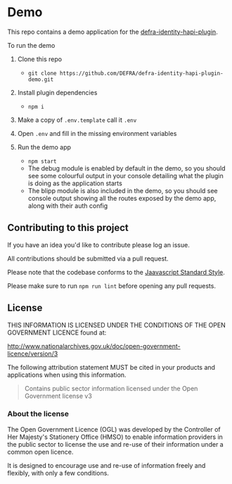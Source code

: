 # Demo
This repo contains a demo application for the [defra-identity-hapi-plugin](https://github.com/DEFRA/defra-identity-hapi-plugin).

To run the demo

1. Clone this repo
    - `git clone https://github.com/DEFRA/defra-identity-hapi-plugin-demo.git`

2. Install plugin dependencies
    - `npm i`

3. Make a copy of `.env.template` call it `.env` 

3. Open `.env` and fill in the missing environment variables

4. Run the demo app
    - `npm start`
    - The debug module is enabled by default in the demo, so you should see some colourful output in your console detailing what the plugin is doing as the application starts
    - The blipp module is also included in the demo, so you should see console output showing all the routes exposed by the demo app, along with their auth config

## Contributing to this project
If you have an idea you'd like to contribute please log an issue.

All contributions should be submitted via a pull request.

Please note that the codebase conforms to the [Jaavascript Standard Style](https://standardjs.com/).

Please make sure to run `npm run lint` before opening any pull requests.

## License

THIS INFORMATION IS LICENSED UNDER THE CONDITIONS OF THE OPEN GOVERNMENT LICENCE found at:

<http://www.nationalarchives.gov.uk/doc/open-government-licence/version/3>

The following attribution statement MUST be cited in your products and applications when using this information.

> Contains public sector information licensed under the Open Government license v3

### About the license

The Open Government Licence (OGL) was developed by the Controller of Her Majesty's Stationery Office (HMSO) to enable information providers in the public sector to license the use and re-use of their information under a common open licence.

It is designed to encourage use and re-use of information freely and flexibly, with only a few conditions.
